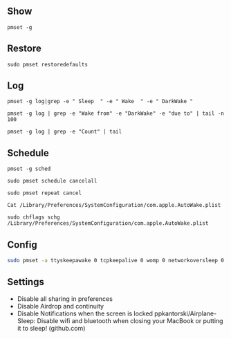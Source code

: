 ## Show
`pmset -g`

## Restore

`sudo pmset restoredefaults`

## Log

`pmset -g log|grep -e " Sleep  " -e " Wake  " -e " DarkWake "`

`pmset -g log | grep -e "Wake from" -e "DarkWake" -e "due to" | tail -n 100`

`pmset -g log | grep -e "Count" | tail`

## Schedule

`pmset -g sched`

`sudo pmset schedule cancelall`

`sudo pmset repeat cancel`

`Cat /Library/Preferences/SystemConfiguration/com.apple.AutoWake.plist`

`sudo chflags schg /Library/Preferences/SystemConfiguration/com.apple.AutoWake.plist`


## Config

```bash
sudo pmset -a ttyskeepawake 0 tcpkeepalive 0 womp 0 networkoversleep 0 proximitywake 0 ring 0 displaysleep 15 disksleep 15 sleep 15 acwake 0 sms 0 powernap 0 darkwakes 0
```


## Settings
-  Disable all sharing in preferences
-  Disable Airdrop and continuity
-  Disable Notifications when the screen is locked
ppkantorski/Airplane-Sleep: Disable wifi and bluetooth when closing your MacBook or putting it to sleep! (github.com)